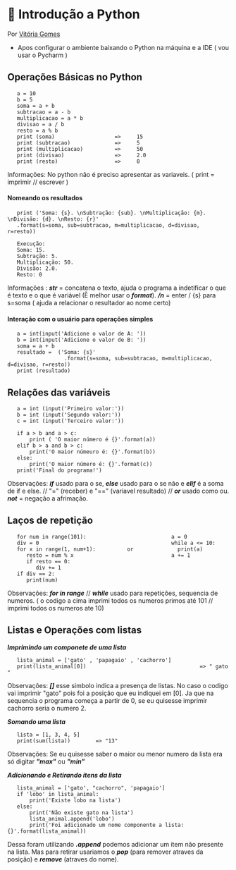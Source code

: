 # :snake: Introdução a Python
Por [Vitória Gomes](https://github.com/vitoriacgomes)

* Apos configurar o ambiente baixando o Python na máquina e a IDE ( vou usar o Pycharm )

## Operações Básicas no Python


       a = 10                                             
       b = 5                                                   
       soma = a + b                                          
       subtracao = a - b                                     
       multiplicacao = a * b                                 
       divisao = a / b                                       
       resto = a % b
       print (soma)                   =>     15                           
       print (subtracao)              =>     5
       print (multiplicacao)          =>     50
       print (divisao)                =>     2.0
       print (resto)                  =>     0
       
Informações: No python não é preciso apresentar as variaveis. ( print = imprimir // escrever )

#### Nomeando os resultados
       
       print ('Soma: {s}. \nSubtração: {sub}. \nMultiplicação: {m}. \nDivisão: {d}. \nResto: {r}'
       .format(s=soma, sub=subtracao, m=multiplicacao, d=divisao, r=resto))
       
       Execução:
       Soma: 15. 
       Subtração: 5. 
       Multiplicação: 50. 
       Divisão: 2.0. 
       Resto: 0
       
Informações : ***str*** = concatena o texto, ajuda o programa a indetificar o que é texto e o que é variável (È melhor usar o ***format***). ***/n*** = enter / {s} para s=soma ( ajuda a relacionar o resultador ao nome certo)

#### Interação com o usuário para operações simples

       a = int(input('Adicione o valor de A: '))
       b = int(input('Adicione o valor de B: '))
       soma = a + b
       resultado =  ('Soma: {s}'
                      .format(s=soma, sub=subtracao, m=multiplicacao, d=divisao, r=resto))
       print (resultado)
       
## Relações das variáveis 


       a = int (input('Primeiro valor:'))
       b = int (input('Segundo valor:'))
       c = int (input('Terceiro valor:'))
                                              
       if a > b and a > c:
           print ( 'O maior número é {}'.format(a))
       elif b > a and b > c:
           print('O maior númeuro é: {}'.format(b))
       else:
           print('O maior número é: {}'.format(c))
       print('Final do programa!')
       
Observações: ***if*** usado para o se, ***else*** usado para o se não e ***elif*** é a soma de if e else. // "=" (receber) e "==" (variavel resultado) // ***or*** usado como ou.
***not*** = negação a afrimação. 

## Laços de repetição
       for num in range(101):                           a = 0
       div = 0                                          while a <= 10:
       for x in range(1, num+1):          or              print(a)
          resto = num % x                               a += 1
          if resto == 0:
             div += 1
       if div == 2:
          print(num)

Observações: ***for in range*** // ***while*** usado para repetições, sequencia de numeros. ( o codigo a cima imprimi todos os numeros primos até 101 // imprimi todos os numeros ate 10)

## Listas e Operações com listas
***Imprimindo um componete de uma lista***

       lista_animal = ['gato' , 'papagaio' , 'cachorro']
       print(lista_animal[0])                                    => " gato "
       
Observações: ***[]*** esse simbolo indica a presença de listas. No caso o codigo vai imprimir "gato" pois foi a posição que eu indiquei em [0]. Ja que na sequencia o programa começa a partir de 0, se eu quisesse imprimir cachorro seria o numero 2.

***Somando uma lista***

       lista = [1, 3, 4, 5]
       print(sum(lista))        => "13"

Observações: Se eu quisesse saber o maior ou menor numero da lista era só digitar ***"max"*** ou ***"min"***

***Adicionando e Retirando itens da lista***

       lista_animal = ['gato', "cachorro", 'papagaio']
       if 'lobo' in lista_animal:
           print('Existe lobo na lista')
       else:
           print('Não existe gato na lista')
           lista_animal.append('lobo')
           print('Foi adicionado um nome componente a lista: {}'.format(lista_animal))
Dessa foram utilizando ***.append*** podemos adicionar um item não presente na lista. Mas para retirar usariamos o ***pop*** (para remover atraves da posição) e ***remove*** (atraves do nome).












